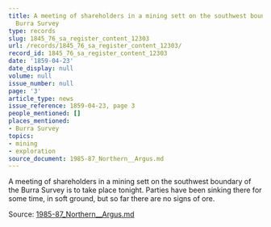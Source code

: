 ```yaml
---
title: A meeting of shareholders in a mining sett on the southwest boundary of the
  Burra Survey
type: records
slug: 1845_76_sa_register_content_12303
url: /records/1845_76_sa_register_content_12303/
record_id: 1845_76_sa_register_content_12303
date: '1859-04-23'
date_display: null
volume: null
issue_number: null
page: '3'
article_type: news
issue_reference: 1859-04-23, page 3
people_mentioned: []
places_mentioned:
- Burra Survey
topics:
- mining
- exploration
source_document: 1985-87_Northern__Argus.md
---
```


A meeting of shareholders in a mining sett on the southwest boundary of the Burra Survey is to take place tonight.  Parties have been sinking there for some time, in soft ground, but so far there are no signs of ore.

Source: [1985-87_Northern__Argus.md](/downloads/markdown/1985-87_Northern__Argus.md)
